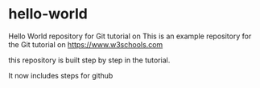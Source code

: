 # hello-world
Hello World repository for Git tutorial on
This is an example repository for the Git tutorial on https://www.w3schools.com

this repository is built step by step in the tutorial.

It now includes steps for github
